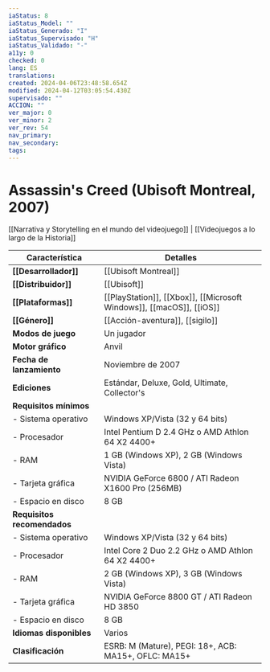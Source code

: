```yaml
---
iaStatus: 8
iaStatus_Model: ""
iaStatus_Generado: "I"
iaStatus_Supervisado: "H"
iaStatus_Validado: "-"
a11y: 0
checked: 0
lang: ES
translations: 
created: 2024-04-06T23:48:58.654Z
modified: 2024-04-12T03:05:54.430Z
supervisado: ""
ACCION: ""
ver_major: 0
ver_minor: 2
ver_rev: 54
nav_primary: 
nav_secondary: 
tags:
---
```

# Assassin's Creed (Ubisoft Montreal, 2007)

[[Narrativa y Storytelling en el mundo del videojuego]] | [[Videojuegos a lo largo de la Historia]]


| Característica              | Detalles                                                             |
| --------------------------- | -------------------------------------------------------------------- |
| **[[Desarrollador]]**       | [[Ubisoft Montreal]]                                                 |
| **[[Distribuidor]]**        | [[Ubisoft]]                                                          |
| **[[Plataformas]]**         | [[PlayStation]], [[Xbox]], [[Microsoft Windows]], [[macOS]], [[iOS]] |
| **[[Género]]**              | [[Acción-aventura]], [[sigilo]]                                      |
| **Modos de juego**          | Un jugador                                                           |
| **Motor gráfico**           | Anvil                                                                |
| **Fecha de lanzamiento**    | Noviembre de 2007                                                    |
| **Ediciones**               | Estándar, Deluxe, Gold, Ultimate, Collector's                        |
| **Requisitos mínimos**      |                                                                      |
| - Sistema operativo         | Windows XP/Vista (32 y 64 bits)                                      |
| - Procesador                | Intel Pentium D 2.4 GHz o AMD Athlon 64 X2 4400+                     |
| - RAM                       | 1 GB (Windows XP), 2 GB (Windows Vista)                              |
| - Tarjeta gráfica           | NVIDIA GeForce 6800 / ATI Radeon X1600 Pro (256MB)                   |
| - Espacio en disco          | 8 GB                                                                 |
| **Requisitos recomendados** |                                                                      |
| - Sistema operativo         | Windows XP/Vista (32 y 64 bits)                                      |
| - Procesador                | Intel Core 2 Duo 2.2 GHz o AMD Athlon 64 X2 4400+                    |
| - RAM                       | 2 GB (Windows XP), 3 GB (Windows Vista)                              |
| - Tarjeta gráfica           | NVIDIA GeForce 8800 GT / ATI Radeon HD 3850                          |
| - Espacio en disco          | 8 GB                                                                 |
| **Idiomas disponibles**     | Varios                                                               |
| **Clasificación**           | ESRB: M (Mature), PEGI: 18+, ACB: MA15+, OFLC: MA15+                 |
